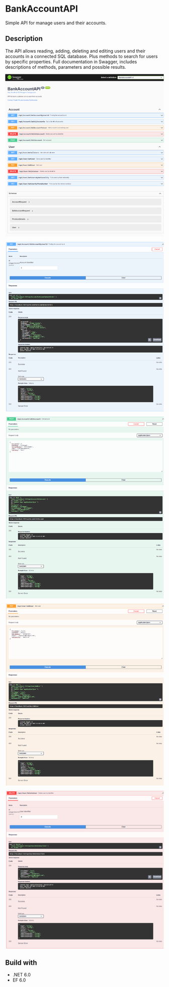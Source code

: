 # BankAccountAPI

Simple API  for manage users and their accounts. 

## Description

The API allows reading, adding, deleting and editing users and their accounts in a connected SQL database.
Plus methods to search for users by specific properties. 
Full documentation in Swagger, includes descriptions of methods, parameters and possible results.

![Application screenshot](all_methods.png)

![Application screenshot](GET.png)

![Application screenshot](POST.png)

![Application screenshot](PUT.png)

![Application screenshot](DELETE.png)

## Build with
- .NET 6.0
- EF 6.0
